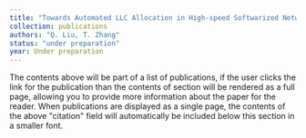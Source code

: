 ```yaml
---
title: "Towards Automated LLC Allocation in High-speed Softwarized Networks based on DDQN"
collection: publications  
authors: "Q. Liu, T. Zhang"
status: "under preparation"
year: Under preparation
---
```




The contents above will be part of a list of publications, if the user clicks the link for the publication than the contents of section will be rendered as a full page, allowing you to provide more information about the paper for the reader. When publications are displayed as a single page, the contents of the above "citation" field will automatically be included below this section in a smaller font.
